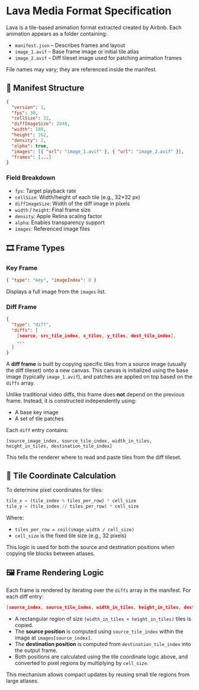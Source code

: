 # Lava Media Format Specification

Lava is a tile-based animation format extracted created by Airbnb. Each animation appears as a folder containing:

- `manifest.json` – Describes frames and layout
- `image_1.avif` – Base frame image or initial tile atlas
- `image_2.avif` – Diff tileset image used for patching animation frames

File names may vary; they are referenced inside the manifest.

## 🧾 Manifest Structure

```json
{
  "version": 1,
  "fps": 30,
  "cellSize": 32,
  "diffImageSize": 2048,
  "width": 180,
  "height": 162,
  "density": 2,
  "alpha": true,
  "images": [{ "url": "image_1.avif" }, { "url": "image_2.avif" }],
  "frames": [...]
}
```

### Field Breakdown

- `fps`: Target playback rate
- `cellSize`: Width/height of each tile (e.g., 32×32 px)
- `diffImageSize`: Width of the diff image in pixels
- `width` / `height`: Final frame size
- `density`: Apple Retina scaling factor
- `alpha`: Enables transparency support
- `images`: Referenced image files

## 🎞 Frame Types

### Key Frame

```json
{ "type": "key", "imageIndex": 0 }
```

Displays a full image from the `images` list.

### Diff Frame

```json
{
  "type": "diff",
  "diffs": [
    [source, src_tile_index, x_tiles, y_tiles, dest_tile_index],
    ...
  ]
}
```

A **diff frame** is built by copying specific tiles from a source image (usually the diff tileset) onto a new canvas. This canvas is initialized using the base image (typically `image_1.avif`), and patches are applied on top based on the `diffs` array.

Unlike traditional video diffs, this frame does **not** depend on the previous frame. Instead, it is constructed independently using:

- A base key image
- A set of tile patches

Each `diff` entry contains:

```
[source_image_index, source_tile_index, width_in_tiles, height_in_tiles, destination_tile_index]
```

This tells the renderer where to read and paste tiles from the diff tileset.

## 🧮 Tile Coordinate Calculation

To determine pixel coordinates for tiles:

```python
tile_x = (tile_index % tiles_per_row) * cell_size
tile_y = (tile_index // tiles_per_row) * cell_size
```

Where:

- `tiles_per_row = ceil(image_width / cell_size)`
- `cell_size` is the fixed tile size (e.g., 32 pixels)

This logic is used for both the source and destination positions when copying tile blocks between atlases.

## 🖼️ Frame Rendering Logic

Each frame is rendered by iterating over the `diffs` array in the manifest. For each diff entry:

```json
[source_index, source_tile_index, width_in_tiles, height_in_tiles, destination_tile_index]
```

- A rectangular region of size `(width_in_tiles × height_in_tiles)` tiles is copied.
- The **source position** is computed using `source_tile_index` within the image at `images[source_index]`.
- The **destination position** is computed from `destination_tile_index` into the output frame.
- Both positions are calculated using the tile coordinate logic above, and converted to pixel regions by multiplying by `cell_size`.

This mechanism allows compact updates by reusing small tile regions from large atlases.
